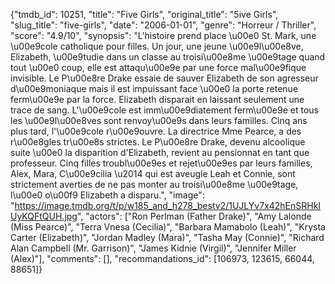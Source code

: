 {"tmdb_id": 10251, "title": "Five Girls", "original_title": "5ive Girls", "slug_title": "five-girls", "date": "2006-01-01", "genre": "Horreur / Thriller", "score": "4.9/10", "synopsis": "L'histoire prend place \u00e0 St. Mark, une \u00e9cole catholique pour filles. Un jour, une jeune \u00e9l\u00e8ve, Elizabeth, \u00e9tudie dans un classe au troisi\u00e8me \u00e9tage quand tout \u00e0 coup, elle est attaqu\u00e9e par une force mal\u00e9fique invisible. Le P\u00e8re Drake essaie de sauver Elizabeth de son agresseur d\u00e9moniaque mais il est impuissant face \u00e0 la porte retenue ferm\u00e9e par la force. Elizabeth disparait en laissant seulement une trace de sang. L'\u00e9cole est imm\u00e9diatement ferm\u00e9e et tous les \u00e9l\u00e8ves sont renvoy\u00e9s dans leurs familles. Cinq ans plus tard, l'\u00e9cole r\u00e9ouvre. La directrice Mme Pearce, a des r\u00e8gles tr\u00e8s strictes. Le P\u00e8re Drake, devenu alcoolique suite \u00e0 la disparition d'Elizabeth, revient au pensionnat en tant que professeur. Cinq filles troubl\u00e9es et rejet\u00e9es par leurs familles, Alex, Mara, C\u00e9cilia \u2014 qui est aveugle Leah et Connie, sont strictement averties de ne pas monter au troisi\u00e8me \u00e9tage, l\u00e0 o\u00f9 Elizabeth a disparu.", "image": "https://image.tmdb.org/t/p/w185_and_h278_bestv2/1UJLYv7x42hEnSRHkIUyKQFtQUH.jpg", "actors": ["Ron Perlman (Father Drake)", "Amy Lalonde (Miss Pearce)", "Terra Vnesa (Cecilia)", "Barbara Mamabolo (Leah)", "Krysta Carter (Elizabeth)", "Jordan Madley (Mara)", "Tasha May (Connie)", "Richard Alan Campbell (Mr. Garrison)", "James Kidnie (Virgil)", "Jennifer Miller (Alex)"], "comments": [], "recommandations_id": [106973, 123615, 66044, 88651]}